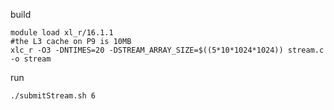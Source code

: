 
build

```
module load xl_r/16.1.1
#the L3 cache on P9 is 10MB
xlc_r -O3 -DNTIMES=20 -DSTREAM_ARRAY_SIZE=$((5*10*1024*1024)) stream.c -o stream
```

run

```
./submitStream.sh 6
```
